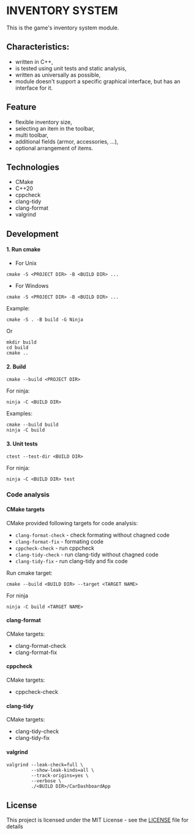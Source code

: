 # INVENTORY SYSTEM
This is the game's inventory system module.

## Characteristics:
- written in C++,
- is tested using unit tests and static analysis,
- written as universally as possible,
- module doesn't support a specific graphical interface, but has an interface for it.

## Feature
- flexible inventory size,
- selecting an item in the toolbar,
- multi toolbar,
- additional fields (armor, accessories, ...),
- optional arrangement of items.

## Technologies
- CMake
- C++20
- cppcheck
- clang-tidy
- clang-format
- valgrind

## Development
#### 1. Run cmake
- For Unix
```
cmake -S <PROJECT DIR> -B <BUILD DIR> ...
```
- For Windows
```
cmake -S <PROJECT DIR> -B <BUILD DIR> ...
```
Example:
```
cmake -S . -B build -G Ninja
```
Or
```
mkdir build
cd build
cmake ..
```
#### 2. Build
```
cmake --build <PROJECT DIR>
```
For ninja:
```
ninja -C <BUILD DIR>
```
Examples:
```
cmake --build build
ninja -C build
```
#### 3. Unit tests
````
ctest --test-dir <BUILD DIR>
````
For ninja:
```
ninja -C <BUILD DIR> test
```

### Code analysis
#### CMake targets
CMake provided following targets for code analysis:
- `clang-format-check` - check formating without chagned code
- `clang-format-fix` - formating code
- `cppcheck-check` - run cppcheck
- `clang-tidy-check` - run clang-tidy without chagned code
- `clang-tidy-fix` - run clang-tidy and fix code

Run cmake target:
```
cmake --build <BUILD DIR> --target <TARGET NAME>
```
For ninja
```
ninja -C build <TARGET NAME>
```

#### clang-format
CMake targets:
- clang-format-check
- clang-format-fix

#### cppcheck
CMake targets:
- cppcheck-check

#### clang-tidy
CMake targets:
- clang-tidy-check
- clang-tidy-fix

#### valgrind
```
valgrind --leak-check=full \
         --show-leak-kinds=all \
         --track-origins=yes \  
         --verbose \
         ./<BUILD DIR>/CarDashboardApp
```


## License
This project is licensed under the MIT License - see the [LICENSE](LICENSE.txt) file for details


